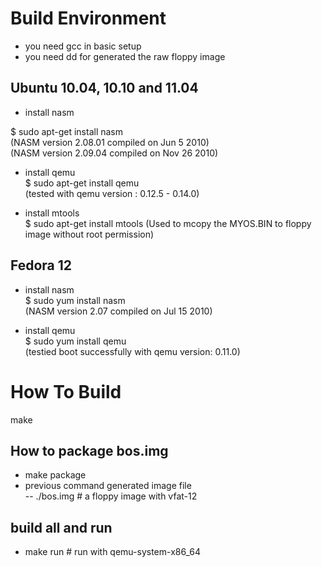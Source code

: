 # Build Environment
- you need gcc in basic setup
- you need dd for generated the raw floppy image

## Ubuntu 10.04, 10.10 and 11.04
- install nasm <br/>

 $ sudo apt-get install nasm <br/>
 (NASM version 2.08.01 compiled on Jun  5 2010) <br/>
 (NASM version 2.09.04 compiled on Nov 26 2010)

- install qemu <br/>
 $ sudo apt-get install qemu <br/>
 (tested with qemu version : 0.12.5 - 0.14.0)

- install mtools <br/>
 $ sudo apt-get install mtools
 (Used to mcopy the MYOS.BIN to floppy image without root permission)

## Fedora 12
- install nasm <br/>
 $ sudo yum install nasm <br/>
 (NASM version 2.07 compiled on Jul 15 2010)

- install qemu <br/>
 $ sudo yum install qemu <br/>
  (testied boot successfully with qemu version: 0.11.0)
 
# How To Build
  make <br/>

## How to package bos.img
  - make package 
  - previous command generated image file <br/>
  -- ./bos.img # a floppy image with vfat-12

## build all and run
  - make run # run with qemu-system-x86_64

